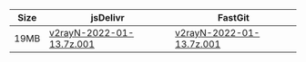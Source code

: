 |    Size   |     jsDelivr  | FastGit |
|  ---  |  ---  |  ---  |
| 19MB | [v2rayN-2022-01-13.7z.001](https://cdn.jsdelivr.net/gh/googleians/v2rayN-32@main/v2rayN-2022-01-13.7z.001) | [v2rayN-2022-01-13.7z.001](https://raw.fastgit.org/googleians/v2rayN-32/main/v2rayN-2022-01-13.7z.001) |
